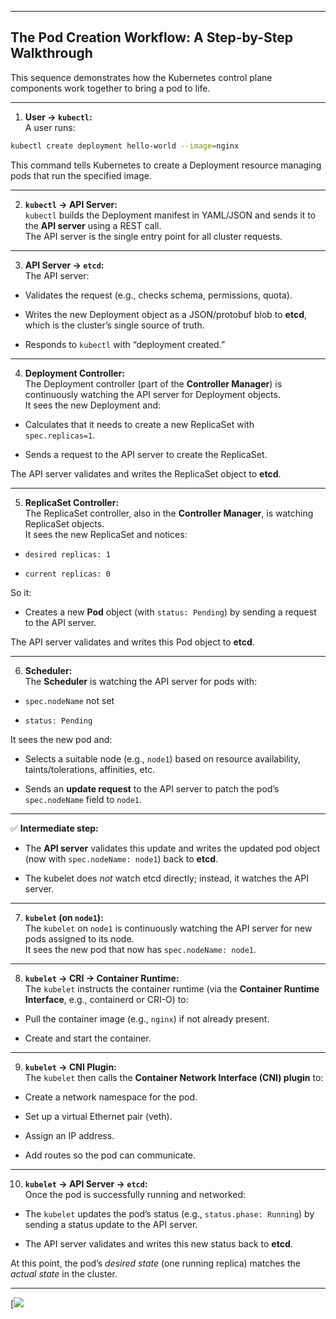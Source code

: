 
---
## The Pod Creation Workflow: A Step-by-Step Walkthrough

This sequence demonstrates how the Kubernetes control plane components work together to bring a pod to life.

---

1. **User -> `kubectl`:**  
    A user runs:
    

```bash
kubectl create deployment hello-world --image=nginx
```

This command tells Kubernetes to create a Deployment resource managing pods that run the specified image.

---

2. **`kubectl` -> API Server:**  
    `kubectl` builds the Deployment manifest in YAML/JSON and sends it to the **API server** using a REST call.  
    The API server is the single entry point for all cluster requests.
    

---

3. **API Server -> `etcd`:**  
    The API server:
    

- Validates the request (e.g., checks schema, permissions, quota).
    
- Writes the new Deployment object as a JSON/protobuf blob to **etcd**, which is the cluster’s single source of truth.
    
- Responds to `kubectl` with “deployment created.”
    

---

4. **Deployment Controller:**  
    The Deployment controller (part of the **Controller Manager**) is continuously watching the API server for Deployment objects.  
    It sees the new Deployment and:
    

- Calculates that it needs to create a new ReplicaSet with `spec.replicas=1`.
    
- Sends a request to the API server to create the ReplicaSet.
    

The API server validates and writes the ReplicaSet object to **etcd**.

---

5. **ReplicaSet Controller:**  
    The ReplicaSet controller, also in the **Controller Manager**, is watching ReplicaSet objects.  
    It sees the new ReplicaSet and notices:
    

- `desired replicas: 1`
    
- `current replicas: 0`
    

So it:

- Creates a new **Pod** object (with `status: Pending`) by sending a request to the API server.
    

The API server validates and writes this Pod object to **etcd**.

---

6. **Scheduler:**  
    The **Scheduler** is watching the API server for pods with:
    

- `spec.nodeName` not set
    
- `status: Pending`
    

It sees the new pod and:

- Selects a suitable node (e.g., `node1`) based on resource availability, taints/tolerations, affinities, etc.
    
- Sends an **update request** to the API server to patch the pod’s `spec.nodeName` field to `node1`.
    

---

✅ **Intermediate step:**

- The **API server** validates this update and writes the updated pod object (now with `spec.nodeName: node1`) back to **etcd**.
    
- The kubelet does _not_ watch etcd directly; instead, it watches the API server.
    

---

7. **`kubelet` (on `node1`):**  
    The `kubelet` on `node1` is continuously watching the API server for new pods assigned to its node.  
    It sees the new pod that now has `spec.nodeName: node1`.
    

---

8. **`kubelet` -> CRI -> Container Runtime:**  
    The `kubelet` instructs the container runtime (via the **Container Runtime Interface**, e.g., containerd or CRI-O) to:
    

- Pull the container image (e.g., `nginx`) if not already present.
    
- Create and start the container.
    

---

9. **`kubelet` -> CNI Plugin:**  
    The `kubelet` then calls the **Container Network Interface (CNI) plugin** to:
    

- Create a network namespace for the pod.
    
- Set up a virtual Ethernet pair (veth).
    
- Assign an IP address.
    
- Add routes so the pod can communicate.
    

---

10. **`kubelet` -> API Server -> `etcd`:**  
    Once the pod is successfully running and networked:
    

- The `kubelet` updates the pod’s status (e.g., `status.phase: Running`) by sending a status update to the API server.
    
- The API server validates and writes this new status back to **etcd**.
    

At this point, the pod’s _desired state_ (one running replica) matches the _actual state_ in the cluster.

---

[![](https://mermaid.ink/img/pako:eNqFVMlu2zAQ_RWCJwewDS2OFwENUDg9GEUDw25QoPCFEccSG4lUuWSp4X_vaLEj20qiEzWcN-_Nxh2NFQcaUQN_HcgYbgVLNMs3kuBXMG1FLAomLbk3oC-tj-4BYptdXnxdLtagn7owYGN-ab2FIlOvOUg7V9JqlWVd2BV6iZit4UOvdZwCd51X31FwBvbyYr5adBjv0Fiby_wHNzdNwtEhcxJrYBYIP8onKWSZGjwrnXEyGIicJfBFJkK-1IEaIMY61igia5C8VQKSMym2YCzprb6tfxJddsfYqzrCEYcxymIi3CoNbbx6-IMk5-5t_S3nOgV-yLSrE6dq53XOb814h-9UXod7DehqaifhUvEGSnrGMutMRJZYOSGTT0rzhjyQHmfklOkXs3FKtkoTJ03jwkmhuPkQtqxgyDI0BcRDiUt1x3LsOx7896TdF_w8q2dhU3KKvjoobkb3Pb2lRsKMEYlExVaRTm5EN3GiirgDcM6Gm4G-LstINcuE4ahi9TUODraLCXnYsxbkblHOtHVFKYtIsLgOj9gm0pOYmClYDH3yBDbtk8Xy4wxbVap7jjvhpPy8564C8hZyI2mfJlpwGm1ZZqBPc9A5K__prgy2oTaFHDY0wiOHLXOZ3dCN3CMOH4TfSuU0stohUiuXpMc4NVfzeB5dcDRBz5WTlkb-eFrFoNGOvuCvNxnO_CAMrz0vmEzCmd-nrzQKgnA48qf-bDIZzUZhcH2979N_Fa03HE_DkT8KR57nz4JgjAjgAlP9UT_h1Uu-_w9jqPf8?type=png)
